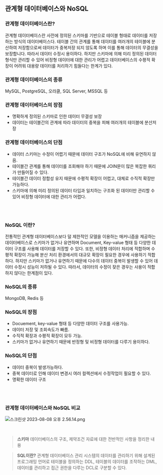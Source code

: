 ## 관계형 데이터베이스와 NoSQL

### 관계형 데이터베이스란?

관계형 데이터베이스란 사전에 정의된 스키마를 기반으로 테이블 형태로 데이터를 저장하는 방식의 데이터베이스다. 테이블 간의 관계를 통해 데이터를 여러개의 테이블에 분산하여 저장함으로써 데이터가 중복저장 되지 않도록 하며 이를 통해 데이터의 무결성을 보장합니다. 따라서 데이터 수정시 용이하다. 하지만 스키마에 의해 미리 정의된 데이터 형식만 관리할 수 있어 비정형 데이터에 대한 관리가 어렵고 데이터베이스의 수평적 확장이 어려워 대용량 데이터를  처리하기 힘들다는 한계가 있다.

### 관계형 데이터베이스의 종류

MySQL, PostgreSQL, 오라클, SQL Server, MSSQL 등

### 관계형 데이터베이스의 장점

- 명확하게 정의된 스키마로 인한 데이터 무결성 보장
- 데이터는 테이블간의 관계에 따라 데이터의 중복을 피해 여러개의 테이블에 분산저장

### 관계형 데이터베이스의 단점

- 데이터 스키마는 수정이 어렵기 때문에 데이터 구조가 NoSQL에 비해 유연하지 않음.
- 테이블간 관계를 통해 데이터를 조회해야 하기 때문에 JOIN문이 많은 복잡한 쿼리가 만들어질 수 있다.
- 테이블간 데이터 정합성 유지 때문에 수평적 확장이 어렵고, 대체로 수직적 확장만 가능하다.
- 스키마에 의해 미리 정의된 데이터 타입과 일치하는 구조화 된 데이터만 관리할 수 있어 비정형 데이터에 대한 관리가 어렵다.

<br><br>

### NoSQL 이란?

전통적인 관계형 데이터베이스보다 덜 제한적인 모델을 이용하는 매커니즘을 제공하는 데이터베이스로 스키마가 없거나 유연하며 Document, Key-value 형태 등 다양한 데이터 구조를 사용해 데이터를 저장할 수 있다. 또한, 비정형 데이터 처리에 적합하며 수평적 확장이 가능해 분산 처리 환경에서의 대규모 확장이 필요한 경우에 사용하기 적합하다. 하지만 스키마가 없거나 유연하기 때문에 다수의 데이터 중복이 발생할 수 있어 데이터 수정시 성능이 저하될 수 있다. 따라서, 데이터의 수정이 잦은 경우는 사용이 적합하지 않다는 한계점이 있다.

### NoSQL의 종류

MongoDB, Redis 등

### NoSQL의 장점

- Docuement, key-value 형태 등 다양한 데이터 구조를 사용가능.
- 데이터 저장 및 조회속도가 빠름.
- 수직적 확장과 수평적 확장이 모두 가능.
- 스키마가 없거나 유연하기 때문에 반정형 및 비정형 데이터를 다루기 용이하다.

### NoSQL의 단점

- 데이터 중복이 발생가능하다.
- 중복 데이터로 인해 데이터 변경시 여러 컬렉션에서 수정작업이 필요할 수 있다.
- 명확한 데이터 구조

<br><br>

### 관계형 데이터베이스와 NoSQL 비교

![스크린샷 2023-08-08 오후 2.56.14.png](%E1%84%83%E1%85%A6%E1%84%8B%E1%85%B5%E1%84%90%E1%85%A5%E1%84%87%E1%85%A6%E1%84%8B%E1%85%B5%E1%84%89%E1%85%B3%20%E1%84%8C%E1%85%A9%E1%86%BC%E1%84%85%E1%85%B2%20edd5d2eef5ed48f1b909faf8cb83135b/%25E1%2584%2589%25E1%2585%25B3%25E1%2584%258F%25E1%2585%25B3%25E1%2584%2585%25E1%2585%25B5%25E1%2586%25AB%25E1%2584%2589%25E1%2585%25A3%25E1%2586%25BA_2023-08-08_%25E1%2584%258B%25E1%2585%25A9%25E1%2584%2592%25E1%2585%25AE_2.56.14.png)

<br>

> **스키마**
데이터베이스의 구조, 제약조건 자료에 대한 전반적인 사항을 정리한 내용
> 

> **SQL이란?**
관계형 데이터베이스 관리 시스템의 데이터를 관리하기 위해 설계된 프로그래밍 언어로 테이블을 정의하는 DDL, 테이블의 데이터를 조작하는 DML, 데이터를 관리하고 접근 권한을 다루는 DCL로 구분할 수 있다.
>
